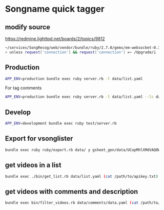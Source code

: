 # Songname quick tagger

## modify source

https://redmine.lighttpd.net/boards/2/topics/9812
```bash
~/services/SongRecog/web/vendor/bundle/ruby/2.7.0/gems/em-websocket-0.3.8/lib/em-websocket/handler_factory.rb:73
> unless request['connection'] && request['connection'] =~ /Upgrade/i 
```

## Production
```bash
APP_ENV=production bundle exec ruby server.rb -l data/list.yaml

```

For tag comments
```bash
APP_ENV=production bundle exec ruby server.rb -l data/list.yaml --lc data/comments/data.yaml -s "google sheet id and gid"
```

## Develop
```bash
APP_ENV=development bundle exec ruby test/server.rb
```

## Export for vsonglister
```bash
bundle exec ruby ruby/export.rb data/ y gsheet_gen/data/UCopMhlXMdVAQOWQhDCdqQmw/
```

## get videos in a list
```bash
bundle exec ./bin/get_list.rb data/list.yaml (cat /path/to/apikey.txt) "play_list_id"
```

## get videos with comments and description
```bash
bundle exec bin/filter_videos.rb data/comments/data.yaml (cat /path/to/apikey.txt) "play_list_id" "0..20"
